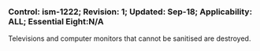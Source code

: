 ### Control: ism-1222; Revision: 1; Updated: Sep-18; Applicability: ALL; Essential Eight:N/A
<p>Televisions and computer monitors that cannot be sanitised are destroyed.</p>